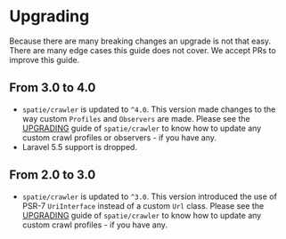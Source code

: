 # Upgrading

Because there are many breaking changes an upgrade is not that easy. There are many edge cases this guide does not cover. We accept PRs to improve this guide.

## From 3.0 to 4.0

- `spatie/crawler` is updated to `^4.0`. This version made changes to the way custom `Profiles` and `Observers` are made. Please see the [UPGRADING](https://github.com/spatie/crawler/blob/master/UPGRADING.md) guide of `spatie/crawler` to know how to update any custom crawl profiles or observers - if you have any.
- Laravel 5.5 support is dropped.

## From 2.0 to 3.0

- `spatie/crawler` is updated to `^3.0`. This version introduced the use of PSR-7 `UriInterface` instead of a custom `Url` class. Please see the [UPGRADING](https://github.com/spatie/crawler/blob/master/UPGRADING.md) guide of `spatie/crawler` to know how to update any custom crawl profiles - if you have any.
